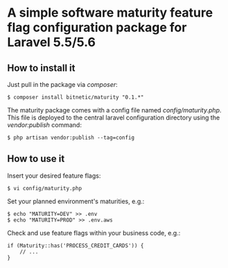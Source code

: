 # A simple software maturity feature flag configuration package for Laravel 5.5/5.6

## How to install it

Just pull in the package via _composer_:

    $ composer install bitnetic/maturity "0.1.*"

The maturity package comes with a config file named _config/maturity.php_. This file is deployed to the central laravel configuration directory using the _vendor:publish_ command:

    $ php artisan vendor:publish --tag=config

## How to use it

Insert your desired feature flags:

    $ vi config/maturity.php

Set your planned environment's maturities, e.g.:

    $ echo "MATURITY=DEV" >> .env
    $ echo "MATURITY=PROD" >> .env.aws

Check and use feature flags within your business code, e.g.:

    if (Maturity::has('PROCESS_CREDIT_CARDS')) {
        // ...
    }
